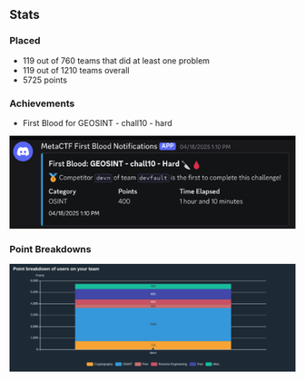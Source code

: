 ## Stats

### Placed 
- 119 out of 760 teams that did at least one problem
- 119 out of 1210 teams overall
- 5725 points

### Achievements
- First Blood for GEOSINT - chall10 - hard
  
![firstblood](firstblood.png)

### Point Breakdowns
![points](points.png)

